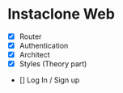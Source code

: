 # Instaclone Web

- [x] Router
- [x] Authentication
- [x] Architect
- [x] Styles
      (Theory part)

- [] Log In / Sign up
